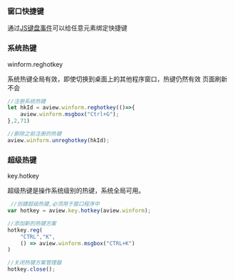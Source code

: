 <script setup>
import { ref, onUnmounted } from 'vue'

const isAview = window.isAview;

if (isAview) {
	//注册系统热键
	let hkId = aview.winform.reghotkey(() => {
		aview.winform.msgbox("Ctrl+G");
	}, 2, 71)

	var hotkey = aview.key.hotkey(aview.winform)

	hotkey.reg(
		"CTRL", "K",
		() => aview.winform.msgbox("CTRL+K")
	)

	onUnmounted(() => {
		aview.winform.unreghotkey(hkId);
		hotkey.close();
	})

}
</script>


### 窗口快捷键

通过[JS键盘事件](https://developer.mozilla.org/en-US/docs/Web/API/Element/keyup_event)可以给任意元素绑定快捷键

### 系统热键

winform.reghotkey

系统热键全局有效，即使切换到桌面上的其他程序窗口，热键仍然有效
页面刷新不会

```js
//注册系统热键
let hkId = aview.winform.reghotkey(()=>{
	aview.winform.msgbox("Ctrl+G");
},2,71)

//删除之前注册的热键
aview.winform.unreghotkey(hkId);
```


### 超级热键

key.hotkey

超级热键是操作系统级别的热键，系统全局可用。 

```js
 //创建超级热键,必须用于窗口程序中
var hotkey = aview.key.hotkey(aview.winform);

//添加新的热键方案
hotkey.reg(
    "CTRL","K", 
    () => aview.winform.msgbox("CTRL+K")
)

//关闭热键方案管理器
hotkey.close();
```

